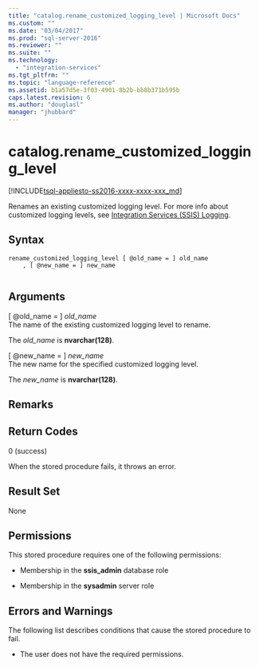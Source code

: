 ```yaml
---
title: "catalog.rename_customized_logging_level | Microsoft Docs"
ms.custom: ""
ms.date: "03/04/2017"
ms.prod: "sql-server-2016"
ms.reviewer: ""
ms.suite: ""
ms.technology: 
  - "integration-services"
ms.tgt_pltfrm: ""
ms.topic: "language-reference"
ms.assetid: b1a57d5e-3f03-4901-8b2b-bb8b371b595b
caps.latest.revision: 6
ms.author: "douglasl"
manager: "jhubbard"
---
```

# catalog.rename_customized_logging_level
[!INCLUDE[tsql-appliesto-ss2016-xxxx-xxxx-xxx_md](../../../database-engine/includes/tsql-appliesto-ss2016-xxxx-xxxx-xxx-md.md)]

  Renames an existing customized logging level. For more info about customized logging levels, see [Integration Services &#40;SSIS&#41; Logging](../../../integration-services/performance/integration-services-ssis-logging.md).  
  
## Syntax  
  
```tsql  
rename_customized_logging_level [ @old_name = ] old_name  
    , [ @new_name = ] new_name  
  
```  
  
## Arguments  
 [ @old_name = ] *old_name*  
 The name of the existing customized logging level to rename.  
  
 The *old_name* is **nvarchar(128)**.  
  
 [ @new_name = ] *new_name*  
 The new name for the  specified customized logging level.  
  
 The *new_name* is **nvarchar(128)**.  
  
## Remarks  
  
## Return Codes  
 0 (success)  
  
 When the stored procedure fails, it throws an error.  
  
## Result Set  
 None  
  
## Permissions  
 This stored procedure requires one of the following permissions:  
  
-   Membership in the **ssis_admin** database role  
  
-   Membership in the **sysadmin** server role  
  
## Errors and Warnings  
 The following list describes conditions that cause the stored procedure to fail.  
  
-   The user does not have the required permissions.  
  
  